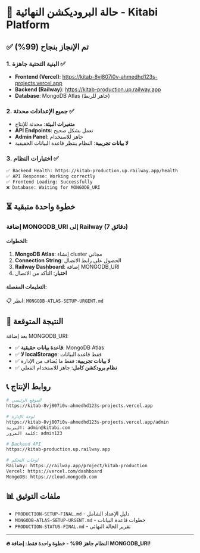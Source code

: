# 🚀 حالة البروديكشن النهائية - Kitabi Platform

## ✅ تم الإنجاز بنجاح (99%)

### 1. البنية التحتية جاهزة ✅
- **Frontend (Vercel)**: https://kitab-8vj807i0v-ahmedhd123s-projects.vercel.app
- **Backend (Railway)**: https://kitab-production.up.railway.app  
- **Database**: MongoDB Atlas (جاهز للربط)

### 2. جميع الإعدادات محدثة ✅
- **متغيرات البيئة**: محدثة للإنتاج
- **API Endpoints**: تعمل بشكل صحيح
- **Admin Panel**: جاهز للاستخدام
- **لا بيانات تجريبية**: النظام ينتظر قاعدة البيانات الحقيقية

### 3. اختبارات النظام ✅
```bash
✅ Backend Health: https://kitab-production.up.railway.app/health
✅ API Response: Working correctly  
✅ Frontend Loading: Successfully
❌ Database: Waiting for MONGODB_URI
```

## ⏳ خطوة واحدة متبقية

### إضافة MONGODB_URI إلى Railway (7 دقائق)

#### الخطوات:
1. **MongoDB Atlas**: إنشاء cluster مجاني
2. **Connection String**: الحصول على رابط الاتصال
3. **Railway Dashboard**: إضافة MONGODB_URI
4. **اختبار**: التأكد من الاتصال

#### التعليمات المفصلة:
📋 انظر: `MONGODB-ATLAS-SETUP-URGENT.md`

## 🎯 النتيجة المتوقعة

بعد إضافة MONGODB_URI:
- ✅ **قاعدة بيانات حقيقية**: MongoDB Atlas
- ✅ **لا localStorage**: فقط قاعدة البيانات
- ✅ **لا بيانات تجريبية**: فقط ما يُضاف من الإدارة
- ✅ **نظام برودكشن كامل**: جاهز للاستخدام الفعلي

## 📞 روابط الإنتاج

```bash
# الموقع الرئيسي
https://kitab-8vj807i0v-ahmedhd123s-projects.vercel.app

# لوحة الإدارة  
https://kitab-8vj807i0v-ahmedhd123s-projects.vercel.app/admin
البريد: admin@kitabi.com
كلمة المرور: admin123

# Backend API
https://kitab-production.up.railway.app

# لوحات التحكم
Railway: https://railway.app/project/kitab-production  
Vercel: https://vercel.com/dashboard
MongoDB: https://cloud.mongodb.com
```

## 📊 ملفات التوثيق

- `PRODUCTION-SETUP-FINAL.md` - دليل الإعداد الشامل
- `MONGODB-ATLAS-SETUP-URGENT.md` - خطوات قاعدة البيانات
- `PRODUCTION-STATUS-FINAL.md` - تقرير الحالة النهائي

---

**🔥 النظام جاهز 99% - خطوة واحدة فقط: إضافة MONGODB_URI!**
